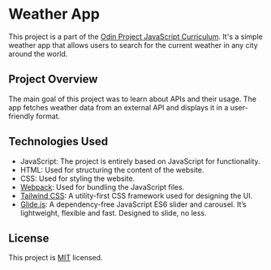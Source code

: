 # Weather App

This project is a part of the [Odin Project JavaScript Curriculum](https://www.theodinproject.com/courses/javascript). It's a simple weather app that allows users to search for the current weather in any city around the world.

## Project Overview

The main goal of this project was to learn about APIs and their usage. The app fetches weather data from an external API and displays it in a user-friendly format.

## Technologies Used

- JavaScript: The project is entirely based on JavaScript for functionality.
- HTML: Used for structuring the content of the website.
- CSS: Used for styling the website.
- [Webpack](https://webpack.js.org/): Used for bundling the JavaScript files.
- [Tailwind CSS](https://tailwindcss.com/): A utility-first CSS framework used for designing the UI.
- [Glide.js](https://glidejs.com/): A dependency-free JavaScript ES6 slider and carousel. It’s lightweight, flexible and fast. Designed to slide, no less.


## License

This project is [MIT](https://choosealicense.com/licenses/mit/) licensed.